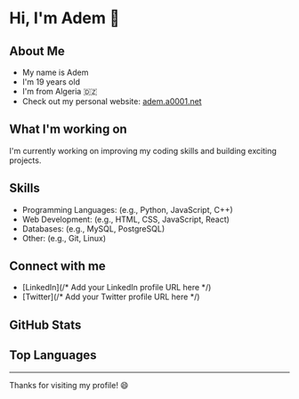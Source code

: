 # Hi, I'm Adem 👋

## About Me

*   My name is Adem
*   I'm 19 years old
*   I'm from Algeria 🇩🇿
*   Check out my personal website: [adem.a0001.net](https://adem.a0001.net)

## What I'm working on

<!-- Add information about your current projects here -->
I'm currently working on improving my coding skills and building exciting projects.

## Skills

<!-- List your skills here (e.g., Python, JavaScript, React, etc.) -->
*   Programming Languages: (e.g., Python, JavaScript, C++)
*   Web Development: (e.g., HTML, CSS, JavaScript, React)
*   Databases: (e.g., MySQL, PostgreSQL)
*   Other: (e.g., Git, Linux)

## Connect with me

*   [LinkedIn](/* Add your LinkedIn profile URL here */)
*   [Twitter](/* Add your Twitter profile URL here */)

## GitHub Stats

<!-- Add your GitHub stats here using a tool like GitHub Readme Stats -->
<!-- Example: -->
<!-- ![GitHub Stats](https://github-readme-stats.vercel.app/api?username=your-username&show_icons=true) -->

## Top Languages

<!-- Add your top languages graph here using a tool like GitHub Readme Stats -->
<!-- Example: -->
<!-- ![Top Langs](https://github-readme-stats.vercel.app/api/top-langs/?username=your-username&layout=compact) -->

---

Thanks for visiting my profile! 😄
